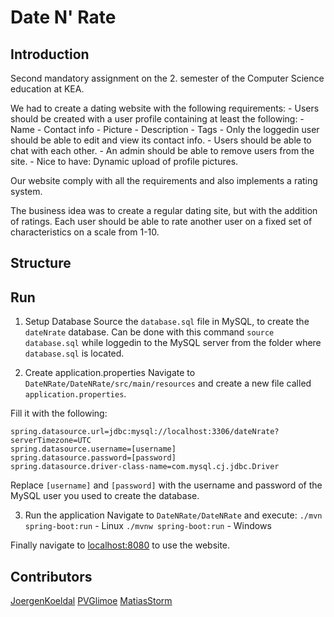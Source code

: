 # Date N' Rate
## Introduction
Second mandatory assignment on the 2. semester of the Computer Science education at KEA.

We had to create a dating website with the following requirements:
    -   Users should be created with a user profile containing at least the following:
        - Name
        - Contact info
        - Picture
        - Description
        - Tags
    - Only the loggedin user should be able to edit and view its contact info.
    - Users should be able to chat with each other.
    - An admin should be able to remove users from the site.
    - Nice to have: Dynamic upload of profile pictures.

Our website comply with all the requirements and also implements a rating system.

The business idea was to create a regular dating site, but with the addition of ratings.
Each user should be able to rate another user on a fixed set of characteristics on a scale from 1-10.


## Structure


## Run
1. Setup Database
Source the `database.sql` file in MySQL, to create the `dateNrate` database.
Can be done with this command `source database.sql` while loggedin to the MySQL server from the folder where `database.sql` is located.

2. Create application.properties
Navigate to `DateNRate/DateNRate/src/main/resources` and create a new file called `application.properties`.

Fill it with the following:
```
spring.datasource.url=jdbc:mysql://localhost:3306/dateNrate?serverTimezone=UTC
spring.datasource.username=[username]
spring.datasource.password=[password]
spring.datasource.driver-class-name=com.mysql.cj.jdbc.Driver
```
Replace `[username]` and `[password]` with the username and password of the MySQL user you used to create the database.

3. Run the application
Navigate to `DateNRate/DateNRate` and execute:
`./mvn spring-boot:run` - Linux
`./mvnw spring-boot:run` - Windows
 
Finally navigate to [localhost:8080](localhost:8080) to use the website.


## Contributors
[JoergenKoeldal](https://github.com/JoergenKoeldal)
[PVGlimoe](https://github.com/PVGlimoe)
[MatiasStorm](https://github.com/MatiasStorm)
